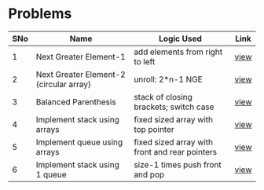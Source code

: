 # Problems

SNo | Name | Logic Used | Link |
----|------|------------|------|
1 | Next Greater Element-1 | add elements from right to left | [view](next_greater_element_1.cpp)
2 | Next Greater Element-2 (circular array) | unroll: 2*n-1 NGE| [view](next_greater_element_2.cpp)
3 | Balanced Parenthesis | stack of closing brackets; switch case | [view](balanced_parenthesis.cpp)
4 | Implement stack using arrays | fixed sized array with top pointer | [view](stack_array.cpp) 
5 | Implement queue using arrays | fixed sized array with front and rear pointers | [view](queue_array.cpp)
6 | Implement stack using 1 queue | size-1 times push front and pop | [view](stack_using_queue.cpp)